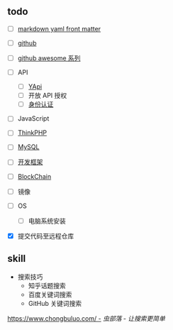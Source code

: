 ## todo

- [ ] [markdown yaml front matter](/tools/markdown)
- [ ] [github](/tools/github)
- [ ] [github awesome 系列](/tools/github?id=awesome)
- [ ] API
  - [ ] [YApi](/tools/yapi)
  - [ ] 开放 API 授权
  - [ ] [身份认证](/essential/identity.md)
- [ ] JavaScript
- [ ] [ThinkPHP](/back-end/thinkphp/)
- [ ] [MySQL](/database/mysql/)
- [ ] [开发框架](/开发框架/)
- [ ] [BlockChain](/blockchain/)
- [ ] 镜像
- [ ] OS
  - [ ] 电脑系统安装
- [x] 提交代码至远程仓库



## skill

- 搜索技巧
  - 知乎话题搜索
  - 百度关键词搜索
  - GitHub 关键词搜索

https://www.chongbuluo.com/ - *虫部落 - 让搜索更简单*
